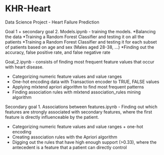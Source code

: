 # KHR-Heart
Data Science Project - Heart Failure Prediction

Goal 1 + secondary goal 2. Models.ipynb - training the models.
  *Balancing the data
  *Training a Random Forest Classifier and testing it on all the patients
  *Training a Random Forest Classifier and testing it for each subset of patients based on age and sex (Males aged 28-38, ...)
  *Finding out the accuracy, false positive rate, and false negative rate

Goal_2.ipynb - consists of finding most frequent feature values that occur with heart disease.
  * Categorizing numeric feature values and value ranges
  * One-hot encoding data with Transaction encoder to TRUE, FALSE values
  * Applying mlxtend apriori algorithm to find most frequent patterns
  * Finding association rules with mlxtend association_rules mining algorithm

Secondary goal 1. Associations between features.ipynb - Finding out which features are strongly associated with secondary features, 
where the first feature is directly influenceable by the patient.
  * Categorizing numeric feature values and value ranges + one-hot encoding
  * Creating association rules  with the Apriori algorithm
  * Digging out the rules that have high enough support (>0.33), where the antecedent is a feature that a patient can directly control